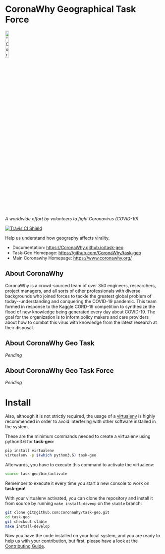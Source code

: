# CoronaWhy Geographical Task Force

<p align="left">
<img width=15% src="https://uploads-ssl.webflow.com/5e729ef3ef0f906b804d4f27/5e77e9db1ede36135bbb1927_logo%203%402x.png" alt=“CoronaWhy” />

<i>A worldwide effort by volunteers to fight Coronavirus (COVID-19)</i>
</p>


[![Travis CI Shield](https://travis-ci.org/CoronaWhy/task-geo.svg?branch=master)](https://travis-ci.org/CoronaWhy/task-geo)


Help us understand how geography affects virality.

- Documentation: https://CoronaWhy.github.io/task-geo
- Task-Geo Homepage: https://github.com/CoronaWhy/task-geo
- Main Coronawhy Homepage: https://www.coronawhy.org/


## About CoronaWhy

CoronaWhy is a crowd-sourced team of over 350 engineers, researchers, project managers, and all sorts of other professionals with diverse backgrounds who joined forces to tackle the greatest global problem of today--understanding and conquering the COVID-19 pandemic. This team formed in response to the Kaggle CORD-19 competition to synthesize the flood of new knowledge being generated every day about COVID-19. The goal for the organization is to inform policy makers and care providers about how to combat this virus with knowledge from the latest research at their disposal.


## About CoronaWhy Geo Task 

*Pending*

## About CoronaWhy Geo Task Force

*Pending*

# Install

Also, although it is not strictly required, the usage of a [virtualenv](https://virtualenv.pypa.io/en/latest/)
is highly recommended in order to avoid interfering with other software installed in the system.

These are the minimum commands needed to create a virtualenv using python3.6 for **task-geo**:

```bash
pip install virtualenv
virtualenv -p $(which python3.6) task-geo
```

Afterwards, you have to execute this command to activate the virtualenv:

```bash
source task-geo/bin/activate
```

Remember to execute it every time you start a new console to work on **task-geo**!


With your virtualenv activated, you can clone the repository and install it from
source by running `make install-deveop` on the `stable` branch:

```bash
git clone git@github.com:CoronaWhy/task-geo.git
cd task-geo
git checkout stable
make install-develop
```

Now you have the code installed on your local system, and you are ready to help us with your contribution, but first, please have a look at the [Contributing Guide](https://CoronaWhy.github.io/task-geo/contributing.html).
